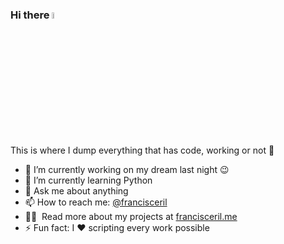 ### Hi there <img src="https://media.giphy.com/media/hvRJCLFzcasrR4ia7z/giphy.gif" width="5%">

This is where I dump everything that has code, working or not :rofl:

- 🔭 I’m currently working on my dream last night :wink:
- 🌱 I’m currently learning Python
- 💬 Ask me about anything
- 📫 How to reach me: [@francisceril](https://twitter.com/francisceril)
- 👨‍💻 &nbsp;Read more about my projects at [francisceril.me](https://www.francisceril.me)
- ⚡ Fun fact: I :heart: scripting every work possible
